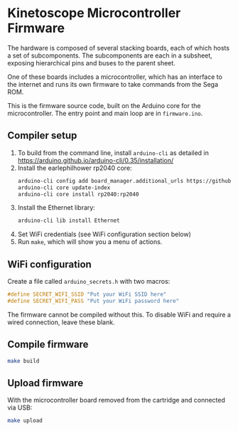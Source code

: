 # Kinetoscope Microcontroller Firmware

The hardware is composed of several stacking boards, each of which hosts a set
of subcomponents.  The subcomponents are each in a subsheet, exposing
hierarchical pins and buses to the parent sheet.

One of these boards includes a microcontroller, which has an interface to the
internet and runs its own firmware to take commands from the Sega ROM.

This is the firmware source code, built on the Arduino core for the
microcontroller.
The entry point and main loop are in `firmware.ino`.


## Compiler setup

1. To build from the command line, install `arduino-cli` as detailed in
   https://arduino.github.io/arduino-cli/0.35/installation/
2. Install the earlephilhower rp2040 core:
   ```sh
   arduino-cli config add board_manager.additional_urls https://github.com/earlephilhower/arduino-pico/releases/download/global/package_rp2040_index.json
   arduino-cli core update-index
   arduino-cli core install rp2040:rp2040
   ```
3. Install the Ethernet library:
   ```sh
   arduino-cli lib install Ethernet
   ```
4. Set WiFi credentials (see WiFi configuration section below)
5. Run `make`, which will show you a menu of actions.


## WiFi configuration

Create a file called `arduino_secrets.h` with two macros:

```c++
#define SECRET_WIFI_SSID "Put your WiFi SSID here"
#define SECRET_WIFI_PASS "Put your WiFi password here"
```

The firmware cannot be compiled without this.  To disable WiFi and require a
wired connection, leave these blank.


## Compile firmware

```sh
make build
```


## Upload firmware

With the microcontroller board removed from the cartridge and connected via USB:

```sh
make upload
```
